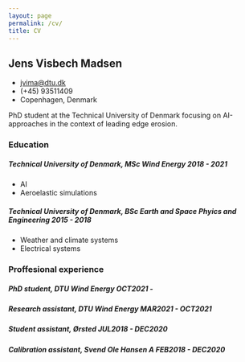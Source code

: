 ```yaml
---
layout: page
permalink: /cv/
title: CV
---
```

<!-- The (first) h1 will be used as the <title> of the HTML page -->
## Jens Visbech Madsen

<!-- The unordered list immediately after the h1 will be formatted on a single
line. It is intended to be used for contact details -->
- <jvima@dtu.dk>
- (+45) 93511409
- Copenhagen, Denmark

<!-- The paragraph after the h1 and ul and before the first h2 is optional. It
is intended to be used for a short summary. -->
PhD student at the Technical University of Denmark focusing on AI-approaches in
the context of leading edge erosion.

### Education

##### <span>Technical University of Denmark, MSc Wind Energy</span> <span>2018 - 2021</span>
 - AI
 - Aeroelastic simulations

##### <span>Technical University of Denmark, BSc Earth and Space Phyics and Engineering</span> <span>2015 - 2018</span>
  - Weather and climate systems
  - Electrical systems

### Proffesional experience

<!-- You have to wrap the "left" and "right" half of these headings in spans by
hand -->
##### <span>PhD student, DTU Wind Energy</span> <span>OCT2021 -</span>
##### <span>Research assistant, DTU Wind Energy</span> <span>MAR2021 - OCT2021</span>
##### <span>Student assistant, Ørsted</span> <span>JUL2018 - DEC2020</span>
##### <span>Calibration assistant, Svend Ole Hansen A</span> <span>FEB2018 - DEC2020</span>
